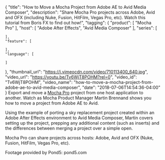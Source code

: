 {
  "title": "How to Move a Mocha Project from Adobe AE to Avid Media Composer",
  "description": "Share Mocha Pro projects across Adobe, Avid and OFX (including Nuke, Fusion, HitFilm, Vegas Pro, etc). Watch this tutorial from Boris FX to find out how!",
  "tagging": {
    "product": [
      "Mocha Pro"
    ],
    "host": [
      "Adobe After Effects",
      "Avid Media Composer"
    ],
    "series": [

    ],
    "feature": [

    ],
    "language": [

    ]
  },
  "thumbnail_url": "https://i.vimeocdn.com/video/710113400_640.jpg",
  "video_url": "https://youtu.be/Tv6WjT8POHM?rel=0",
  "video_id": "Tv6WjT8POHM",
  "video_name": "how-to-move-a-mocha-project-from-adobe-ae-to-avid-media-composer",
  "date": "2018-07-06T14:54:36-04:00"
}
Export and move a [Mocha Pro](/products/mocha-pro/) project from one host application to another. Watch as Mocha Product Manager Martin Brennand shows you how to move a project from Adobe AE to Avid.

Using the example of porting a sky replacement project created within an Adobe After Effects environment to Avid Media Composer, Martin covers setting up the project, prepping any additional content (such as inserts) and the differences between merging a project over a simple open.

Mocha Pro can share projects across hosts: Adobe, Avid and OFX (Nuke, Fusion, HitFilm, Vegas Pro, etc).

Footage provided by Pond5: pond5.com
